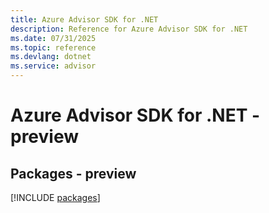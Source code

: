 ```yaml
---
title: Azure Advisor SDK for .NET
description: Reference for Azure Advisor SDK for .NET
ms.date: 07/31/2025
ms.topic: reference
ms.devlang: dotnet
ms.service: advisor
---
```

# Azure Advisor SDK for .NET - preview
## Packages - preview
[!INCLUDE [packages](advisor-index.md)]